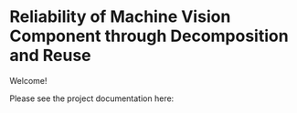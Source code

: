 # Reliability of Machine Vision Component through Decomposition and Reuse

Welcome!

Please see the project documentation here: 